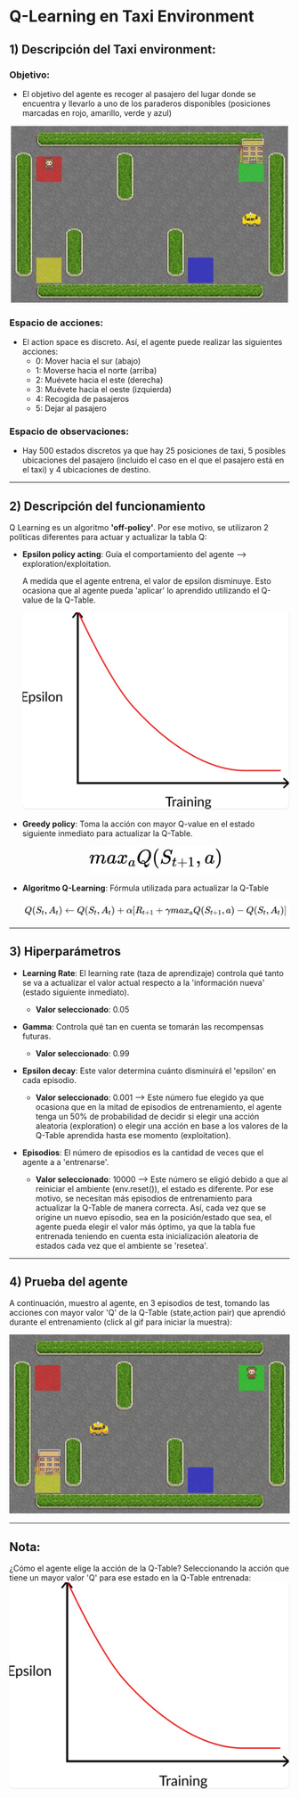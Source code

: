 # Q-Learning en Taxi Environment
## 1) Descripción del Taxi environment:
### Objetivo:
* El objetivo del agente es recoger al pasajero del lugar donde se encuentra y llevarlo a uno de los paraderos disponibles (posiciones marcadas en rojo, amarillo, verde y azul)

<div align="center">
  <img src="https://github.com/DianaMLlamocaZ/REINFORCEMENT_LEARNING/blob/main/Q-LEARNING/RL%20-%20TAXI/IMAGENES/TaxiEnv.JPG">
</div>

### Espacio de acciones:
* El action space es discreto. Así, el agente puede realizar las siguientes acciones:
  - 0: Mover hacia el sur (abajo)
  -  1: Moverse hacia el norte (arriba)
  - 2: Muévete hacia el este (derecha)
  - 3: Muévete hacia el oeste (izquierda)
  - 4: Recogida de pasajeros
  - 5: Dejar al pasajero

### Espacio de observaciones:
* Hay 500 estados discretos ya que hay 25 posiciones de taxi, 5 posibles ubicaciones del pasajero (incluido el caso en el que el pasajero está en el taxi) y 4 ubicaciones de destino.

---

## 2) Descripción del funcionamiento
Q Learning es un algoritmo **'off-policy'**. Por ese motivo, se utilizaron 2 políticas diferentes para actuar y actualizar la tabla Q:
- **Epsilon policy acting**: Guía el comportamiento del agente --> exploration/exploitation.
  
  A medida que el agente entrena, el valor de epsilon disminuye. Esto ocasiona que al agente pueda 'aplicar' lo aprendido utilizando el Q-value de la Q-Table.

  ![](https://github.com/DianaMLlamocaZ/REINFORCEMENT_LEARNING/blob/main/Q-LEARNING/RL%20-%20TAXI/IMAGENES/EpsilonPolicy.JPG)
  
- **Greedy policy**: Toma la acción con mayor Q-value en el estado siguiente inmediato para actualizar la Q-Table.
  <div align="center">
    <img src="https://github.com/DianaMLlamocaZ/REINFORCEMENT_LEARNING/blob/main/Q-LEARNING/RL%20-%20TAXI/IMAGENES/EpsilonP.JPG">
  </div>

- **Algoritmo Q-Learning**: Fórmula utilizada para actualizar la Q-Table
  <div align="center">
  <img src="https://github.com/DianaMLlamocaZ/REINFORCEMENT_LEARNING/blob/main/Q-LEARNING/RL%20-%20TAXI/IMAGENES/QLearningAlgorithm.JPG">
  </div>
  
---

## 3) Hiperparámetros
* **Learning Rate**: El learning rate (taza de aprendizaje) controla qué tanto se va a actualizar el valor actual respecto a la 'información nueva' (estado siguiente inmediato).
  - **Valor seleccionado**: 0.05

* **Gamma**: Controla qué tan en cuenta se tomarán las recompensas futuras.
  - **Valor seleccionado**: 0.99

* **Epsilon decay**: Este valor determina cuánto disminuirá el 'epsilon' en cada episodio.
  - **Valor seleccionado**: 0.001 --> Este número fue elegido ya que ocasiona que en la mitad de episodios de entrenamiento, el agente tenga un 50% de probabilidad de decidir si elegir una acción aleatoria (exploration) o elegir una acción en base a los valores de la Q-Table aprendida hasta ese momento (exploitation).

* **Episodios**: El número de episodios es la cantidad de veces que el agente a a 'entrenarse'.
  - **Valor seleccionado**: 10000 --> Este número se eligió debido a que al reiniciar el ambiente (env.reset()), el estado es diferente. Por ese motivo, se necesitan más episodios de entrenamiento para actualizar la Q-Table de manera correcta. Así, cada vez que se origine un nuevo episodio, sea en la posición/estado que sea, el agente pueda elegir el valor más óptimo, ya que la tabla fue entrenada teniendo en cuenta esta inicialización aleatoria de estados cada vez que el ambiente se 'resetea'.

---

## 4) Prueba del agente
A continuación, muestro al agente, en 3 episodios de test, tomando las acciones con mayor valor 'Q' de la Q-Table (state,action pair) que aprendió durante el entrenamiento (click al gif para iniciar la muestra):
<div align="center">
  <img src="https://github.com/DianaMLlamocaZ/REINFORCEMENT_LEARNING/blob/main/Q-LEARNING/RL%20-%20TAXI/IMAGENES/taxi_env.gif">
</div>

---

## Nota:
¿Cómo el agente elige la acción de la Q-Table?
Seleccionando la acción que tiene un mayor valor 'Q' para ese estado en la Q-Table entrenada:
![](https://github.com/DianaMLlamocaZ/REINFORCEMENT_LEARNING/blob/main/Q-LEARNING/RL%20-%20TAXI/IMAGENES/EpsilonPolicy.JPG)
